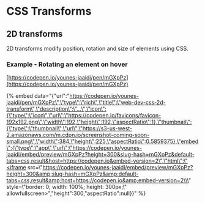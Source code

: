 # CSS Transforms

## 2D transforms

2D transforms modify position, rotation and size of elements using CSS.

### Example - Rotating an element on hover

[https://codepen.io/younes-jaaidi/pen/mGXpPz](https://codepen.io/younes-jaaidi/pen/mGXpPz)

{% embed data="{\"url\":\"https://codepen.io/younes-jaaidi/pen/mGXpPz\",\"type\":\"rich\",\"title\":\"web-dev-css-2d-transform\",\"description\":\"...\",\"icon\":{\"type\":\"icon\",\"url\":\"https://codepen.io/favicons/favicon-192x192.png\",\"width\":192,\"height\":192,\"aspectRatio\":1},\"thumbnail\":{\"type\":\"thumbnail\",\"url\":\"https://s3-us-west-2.amazonaws.com/m.cdpn.io/screenshot-coming-soon-small.png\",\"width\":384,\"height\":225,\"aspectRatio\":0.5859375},\"embed\":{\"type\":\"app\",\"url\":\"https://codepen.io/younes-jaaidi/embed/preview/mGXpPz?height=300&slug-hash=mGXpPz&default-tabs=css,result&host=https://codepen.io&embed-version=2\",\"html\":\"<iframe src=\\\"https://codepen.io/younes-jaaidi/embed/preview/mGXpPz?height=300&amp;slug-hash=mGXpPz&amp;default-tabs=css,result&amp;host=https://codepen.io&amp;embed-version=2\\\" style=\\\"border: 0; width: 100%; height: 300px;\\\" allowfullscreen></iframe>\",\"height\":300,\"aspectRatio\":null}}" %}



